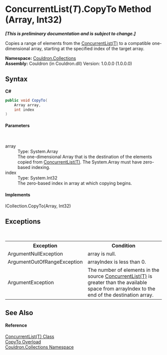 # ConcurrentList(*T*).CopyTo Method (Array, Int32)
 _**\[This is preliminary documentation and is subject to change.\]**_

Copies a range of elements from the <a href="T_Couldron_Collections_ConcurrentList_1">ConcurrentList(T)</a> to a compatible one-dimensional array, starting at the specified index of the target array.

**Namespace:**&nbsp;<a href="N_Couldron_Collections">Couldron.Collections</a><br />**Assembly:**&nbsp;Couldron (in Couldron.dll) Version: 1.0.0.0 (1.0.0.0)

## Syntax

**C#**<br />
``` C#
public void CopyTo(
	Array array,
	int index
)
```


#### Parameters
&nbsp;<dl><dt>array</dt><dd>Type: System.Array<br />The one-dimensional Array that is the destination of the elements copied from <a href="T_Couldron_Collections_ConcurrentList_1">ConcurrentList(T)</a>. The System.Array must have zero-based indexing.</dd><dt>index</dt><dd>Type: System.Int32<br />The zero-based index in array at which copying begins.</dd></dl>

#### Implements
ICollection.CopyTo(Array, Int32)<br />

## Exceptions
&nbsp;<table><tr><th>Exception</th><th>Condition</th></tr><tr><td>ArgumentNullException</td><td>array is null.</td></tr><tr><td>ArgumentOutOfRangeException</td><td>arrayIndex is less than 0.</td></tr><tr><td>ArgumentException</td><td>The number of elements in the source <a href="T_Couldron_Collections_ConcurrentList_1">ConcurrentList(T)</a> is greater than the available space from arrayIndex to the end of the destination array.</td></tr></table>

## See Also


#### Reference
<a href="T_Couldron_Collections_ConcurrentList_1">ConcurrentList(T) Class</a><br /><a href="Overload_Couldron_Collections_ConcurrentList_1_CopyTo">CopyTo Overload</a><br /><a href="N_Couldron_Collections">Couldron.Collections Namespace</a><br />